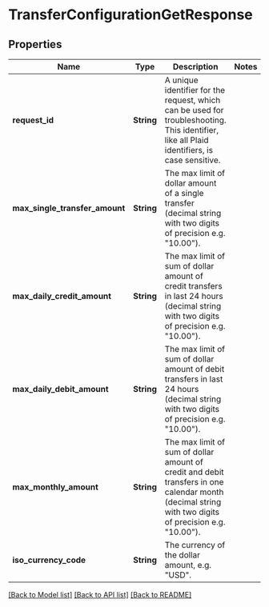 # TransferConfigurationGetResponse

## Properties

Name | Type | Description | Notes
------------ | ------------- | ------------- | -------------
**request_id** | **String** | A unique identifier for the request, which can be used for troubleshooting. This identifier, like all Plaid identifiers, is case sensitive. | 
**max_single_transfer_amount** | **String** | The max limit of dollar amount of a single transfer (decimal string with two digits of precision e.g. \"10.00\"). | 
**max_daily_credit_amount** | **String** | The max limit of sum of dollar amount of credit transfers in last 24 hours (decimal string with two digits of precision e.g. \"10.00\"). | 
**max_daily_debit_amount** | **String** | The max limit of sum of dollar amount of debit transfers in last 24 hours (decimal string with two digits of precision e.g. \"10.00\"). | 
**max_monthly_amount** | **String** | The max limit of sum of dollar amount of credit and debit transfers in one calendar month (decimal string with two digits of precision e.g. \"10.00\"). | 
**iso_currency_code** | **String** | The currency of the dollar amount, e.g. \"USD\". | 

[[Back to Model list]](../README.md#documentation-for-models) [[Back to API list]](../README.md#documentation-for-api-endpoints) [[Back to README]](../README.md)


